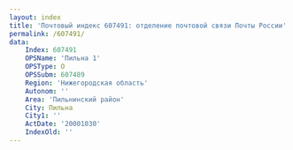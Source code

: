 ```yaml
---
layout: index
title: 'Почтовый индекс 607491: отделение почтовой связи Почты России'
permalink: /607491/
data:
    Index: 607491
    OPSName: 'Пильна 1'
    OPSType: О
    OPSSubm: 607489
    Region: 'Нижегородская область'
    Autonom: ''
    Area: 'Пильнинский район'
    City: Пильна
    City1: ''
    ActDate: '20001030'
    IndexOld: ''
---
```

